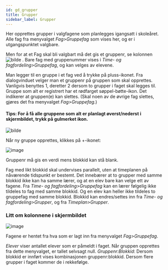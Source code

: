```yaml
---
id: gd_grupper
title: Grupper
sidebar_label: Grupper
---
```

Her opprettes grupper i valgfagene som planlegges igangsatt i skoleåret. 
Alle fag fra menyvalget _Fag>Gruppefag_ som vises her, og er i utgangspunktet valgbare. 

Men for at et Fag skal bli valgbart må det gis et gruppenr, se kolonnen 
![bilde](https://github.com/BarmanHanssen/iskole/assets/80097133/6b69ae31-53bd-489e-ad7a-0e895f064bd5)
.  Bare fag med gruppenummer vises i _Time- og fagfordeling>Gruppefag_, og kan velges av elevene.

Man legger til en gruppe i et fag ved å trykke på pluss-ikonet. Fra dialogvinduet velger man et gruppenr på gruppen som skal opprettes. Vanligvis benyttes 1, deretter 2 dersom to grupper i faget skal legges til.
Gruppe som alt er registrert har et rødfarget søppel-bøtte-ikon. Det indikerer at gruppen(e) kan slettes. (Skal noen av de øvrige fag slettes, gjøres det fra menyvalget _Fag>Gruppefag_.)

#### Tips: For å få alle gruppene som alt er planlagt øverst/nederst i skjermbildet, trykk på gulmerket ikon.

![bilde](https://github.com/BarmanHanssen/iskole/assets/80097133/6299aecd-9cd5-4f36-adcf-65ed5772d579)

Når ny gruppe opprettes, klikkes på +-ikonet: 

![image](https://github.com/BarmanHanssen/iskole/assets/80097133/30ad1c9b-fbf7-4c64-8126-5ea84f28b547)

Gruppenr må gis en verdi mens blokkid kan stå blank.

Fag med likt blokkid skal undervises parallelt, uten at timeplanen på nåværende tidspunkt er bestemt. Det innebærer at to grupper med samme blokkid ikke kan ha samme lærer, og at en elev bare kan velge ett av fagene. Fra _Time- og fagfordeling>Gruppefag_ kan en lærer følgelig ikke tildeles to fag med samme blokkid. Og en elev kan heller ikke tildeles to gruppefag med samme blokkid. Blokkid kan endres/settes inn fra _Time- og fagfordeling>Grupper_, og fra _Timeplan>Grupper_.

### Litt om kolonnene i skjermbildet
![image](https://github.com/BarmanHanssen/iskole/assets/80097133/d6a80ad7-6744-403e-8211-fcb36ee70830)

Fagene er hentet fra hva som er lagt inn fra menyvalget _Fag>Gruppefag_. 

_Elever_ viser antallet elever som er påmeldt i faget. Når gruppen opprettes fra dette menyvalget, er tallet selvsagt null.
_Gruppenr:Blokkid_: Dersom blokkid er innført vises kombinasjonen gruppenr:blokkid. Dersom flere grupper i faget kommer de i rekkefølge.
